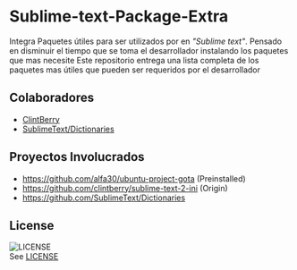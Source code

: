Sublime-text-Package-Extra
============================
Integra Paquetes útiles para ser utilizados por en *"Sublime text"*. Pensado en disminuir el tiempo que se toma el desarrollador instalando los paquetes que mas necesite Este repositorio entrega una lista completa de los paquetes mas útiles que pueden ser requeridos por el desarrollador


Colaboradores
-------------
 * [ClintBerry](https://github.com/clintberry/sublime-text-2-ini)
 * [SublimeText/Dictionaries](https://github.com/SublimeText/Dictionaries#contributors) 


Proyectos Involucrados
----------------------
 * https://github.com/alfa30/ubuntu-project-gota (Preinstalled)
 * https://github.com/clintberry/sublime-text-2-ini (Origin)
 * https://github.com/SublimeText/Dictionaries

License
-------
![LICENSE](http://i.creativecommons.org/l/by/3.0/88x31.png)<br/>
See [LICENSE](https://github.com/alfa30/sublime-text-Package-Extra/blob/master/LICENSE.txt)

